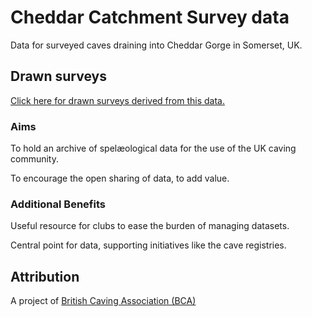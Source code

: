 # Cheddar Catchment Survey data

Data for surveyed caves draining into Cheddar Gorge in Somerset, UK.

## Drawn surveys
[Click here for drawn surveys derived from this data.]()

### Aims
To hold an archive of spelæological data for the use of the UK caving community.

To encourage the open sharing of data, to add value.

### Additional Benefits
Useful resource for clubs to ease the burden of managing datasets.

Central point for data, supporting initiatives like the cave registries.

## Attribution
A project of [British Caving Association (BCA)](https://british-caving.org.uk/)